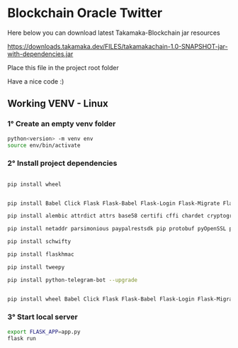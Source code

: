 # Blockchain Oracle Twitter

Here below you can download latest Takamaka-Blockchain jar resources

https://downloads.takamaka.dev/FILES/takamakachain-1.0-SNAPSHOT-jar-with-dependencies.jar

Place this file in the project root folder

Have a nice code :)


## Working VENV - Linux

### 1° Create an empty venv folder
```bash
python<version> -m venv env
source env/bin/activate
```
### 2° Install project dependencies


```bash

pip install wheel

```

```bash

pip install Babel Click Flask Flask-Babel Flask-Login Flask-Migrate Flask-SQLAlchemy Jinja2 Mako MarkupSafe SQLAlchemy Werkzeug

pip install alembic attrdict attrs base58 certifi cffi chardet cryptography cytoolz eth-abi eth-account eth-hash eth-keyfile eth-keys eth-rlp eth-typing eth-utils fpdf hexbytes idna importlib-metadata ipfshttpclient itsdangerous jsonschema lru-dict multiaddr mysql-connector-python 

pip install netaddr parsimonious paypalrestsdk pip protobuf pyOpenSSL pycparser pycryptodome  pyrsistent python-dateutil python-editor pytz requests rlp setuptools six toolz typing-extensions urllib3 varint web3 websockets zipp 

pip install schwifty

pip install flaskhmac

pip install tweepy

pip install python-telegram-bot --upgrade

```


```bash

pip install wheel Babel Click Flask Flask-Babel Flask-Login Flask-Migrate Flask-SQLAlchemy Jinja2 Mako MarkupSafe SQLAlchemy Werkzeug alembic attrdict attrs base58 certifi cffi chardet cryptography cytoolz eth-abi eth-account eth-hash eth-keyfile eth-keys eth-rlp eth-typing eth-utils fpdf hexbytes idna importlib-metadata ipfshttpclient itsdangerous jsonschema lru-dict multiaddr mysql-connector-python netaddr parsimonious paypalrestsdk pip protobuf pyOpenSSL pycparser pycryptodome  pyrsistent python-dateutil python-editor pytz requests rlp setuptools six toolz typing-extensions urllib3 varint web3 websockets zipp schwifty

```


### 3° Start local server
```bash
export FLASK_APP=app.py
flask run
```

